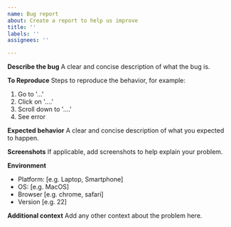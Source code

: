 ```yaml
---
name: Bug report
about: Create a report to help us improve
title: ''
labels: ''
assignees: ''

---
```


**Describe the bug**
A clear and concise description of what the bug is.

**To Reproduce**
Steps to reproduce the behavior, for example:
1. Go to '...'
2. Click on '....'
3. Scroll down to '....'
4. See error

**Expected behavior**
A clear and concise description of what you expected to happen.

**Screenshots**
If applicable, add screenshots to help explain your problem.

**Environment**
 - Platform: [e.g. Laptop, Smartphone]
 - OS: [e.g. MacOS]
 - Browser [e.g. chrome, safari]
 - Version [e.g. 22]

**Additional context**
Add any other context about the problem here.
